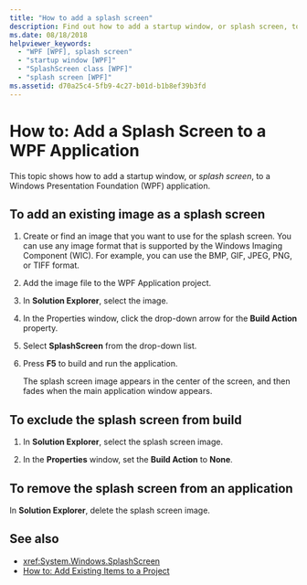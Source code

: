 ```yaml
---
title: "How to add a splash screen"
description: Find out how to add a startup window, or splash screen, to a Windows Presentation Foundation (WPF) application.
ms.date: 08/18/2018
helpviewer_keywords:
  - "WPF [WPF], splash screen"
  - "startup window [WPF]"
  - "SplashScreen class [WPF]"
  - "splash screen [WPF]"
ms.assetid: d70a25c4-5fb9-4c27-b01d-b1b8ef39b3fd
---
```

# How to: Add a Splash Screen to a WPF Application

This topic shows how to add a startup window, or *splash screen*, to a Windows Presentation Foundation (WPF) application.

## To add an existing image as a splash screen

1. Create or find an image that you want to use for the splash screen. You can use any image format that is supported by the Windows Imaging Component (WIC). For example, you can use the BMP, GIF, JPEG, PNG, or TIFF format.

2. Add the image file to the WPF Application project.

3. In **Solution Explorer**, select the image.

4. In the Properties window, click the drop-down arrow for the **Build Action** property.

5. Select **SplashScreen** from the drop-down list.

6. Press **F5** to build and run the application.

     The splash screen image appears in the center of the screen, and then fades when the main application window appears.

## To exclude the splash screen from build

1. In **Solution Explorer**, select the splash screen image.

2. In the **Properties** window, set the **Build Action** to **None**.

## To remove the splash screen from an application

In **Solution Explorer**, delete the splash screen image.

## See also

- <xref:System.Windows.SplashScreen>
- [How to: Add Existing Items to a Project](/previous-versions/visualstudio/visual-studio-2010/9f4t9t92(v=vs.100))
